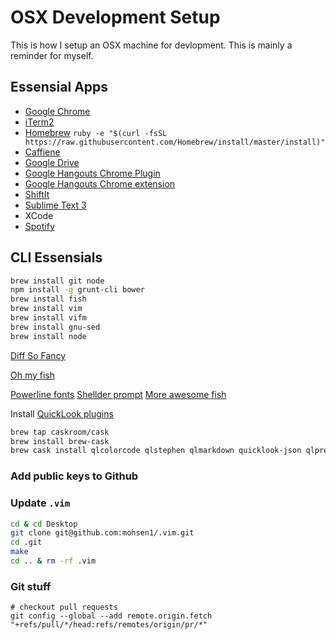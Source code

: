 # OSX Development Setup

This is how I setup an OSX machine for devlopment. This is mainly a reminder for myself.


## Essensial Apps
* [Google Chrome](https://www.google.com/intl/en_us/chrome/browser/)
* [iTerm2](www.iterm2.com/)
* [Homebrew](brew.sh) `ruby -e "$(curl -fsSL https://raw.githubusercontent.com/Homebrew/install/master/install)"`
* [Caffiene](http://lightheadsw.com/caffeine/)
* [Google Drive](https://tools.google.com/dlpage/drive/?hl=en)
* [Google Hangouts Chrome Plugin](https://www.google.com/tools/dlpage/hangoutplugin)
* [Google Hangouts Chrome extension](https://chrome.google.com/webstore/detail/hangouts/nckgahadagoaajjgafhacjanaoiihapd?utm_source=chrome-ntp-icon)
* [ShiftIt](https://code.google.com/p/shiftit/)
* [Sublime Text 3](http://www.sublimetext.com/3)
* XCode
* [Spotify](https://www.spotify.com/us/)


## CLI Essensials

```bash
brew install git node
npm install -g grunt-cli bower
brew install fish
brew install vim
brew install vifm
brew install gnu-sed
brew install node
```

[Diff So Fancy](https://github.com/so-fancy/diff-so-fancy)

[Oh my fish](https://github.com/oh-my-fish/oh-my-fish)

[Powerline fonts](https://github.com/powerline/fonts)
[Shellder prompt](https://github.com/simnalamburt/shellder)
[More awesome fish](https://github.com/bucaran/awesome-fish)

Install [QuickLook plugins](https://github.com/sindresorhus/quick-look-plugins)

``` bash
brew tap caskroom/cask
brew install brew-cask
brew cask install qlcolorcode qlstephen qlmarkdown quicklook-json qlprettypatch quicklook-csv betterzipql webp-quicklook suspicious-package
```

### Add public keys to Github

### Update `.vim`

```bash
cd & cd Desktop
git clone git@github.com:mohsen1/.vim.git
cd .git
make
cd .. & rm -rf .vim
```

### Git stuff

```
# checkout pull requests
git config --global --add remote.origin.fetch "+refs/pull/*/head:refs/remotes/origin/pr/*"
```
